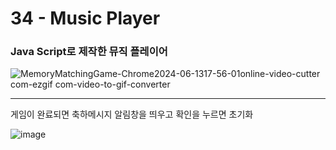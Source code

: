 <h1>34 - Music Player</h1>

<h3>Java Script로 제작한 뮤직 플레이어</h3>

<p></p>

![MemoryMatchingGame-Chrome2024-06-1317-56-01online-video-cutter com-ezgif com-video-to-gif-converter](https://github.com/Yuika12321/2024_get_a_job/assets/131143940/f4736266-0d05-4e5a-9ee8-e2ec958a7be5)

---

<p>게임이 완료되면 축하메시지 알림창을 띄우고 확인을 누르면 초기화</p>

![image](https://github.com/Yuika12321/2024_get_a_job/assets/131143940/cedd78e9-764c-429e-a118-d3e126013233)
